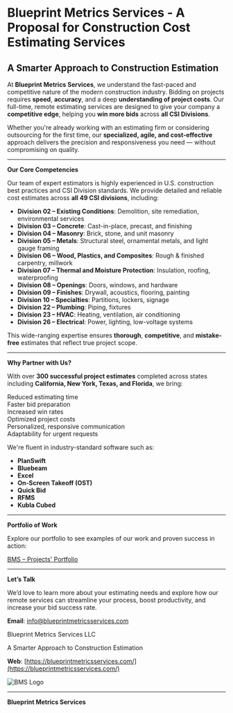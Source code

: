 # Blueprint Metrics Services - A Proposal for Construction Cost Estimating Services

## A Smarter Approach to Construction Estimation

At **Blueprint Metrics Services**, we understand the fast-paced and competitive nature of the modern construction industry. Bidding on projects requires **speed**, **accuracy**, and a deep **understanding of project costs**. Our full-time, remote estimating services are designed to give your company a **competitive edge**, helping you **win more bids** across **all CSI Divisions**.

Whether you're already working with an estimating firm or considering outsourcing for the first time, our **specialized, agile, and cost-effective** approach delivers the precision and responsiveness you need — without compromising on quality.

---

**Our Core Competencies**

Our team of expert estimators is highly experienced in U.S. construction best practices and CSI Division standards. We provide detailed and reliable cost estimates across **all 49 CSI divisions**, including:

- **Division 02 – Existing Conditions**: Demolition, site remediation, environmental services  
- **Division 03 – Concrete**: Cast-in-place, precast, and finishing  
- **Division 04 – Masonry**: Brick, stone, and unit masonry  
- **Division 05 – Metals**: Structural steel, ornamental metals, and light gauge framing  
- **Division 06 – Wood, Plastics, and Composites**: Rough & finished carpentry, millwork  
- **Division 07 – Thermal and Moisture Protection**: Insulation, roofing, waterproofing  
- **Division 08 – Openings**: Doors, windows, and hardware  
- **Division 09 – Finishes**: Drywall, acoustics, flooring, painting  
- **Division 10 – Specialties**: Partitions, lockers, signage  
- **Division 22 – Plumbing**: Piping, fixtures  
- **Division 23 – HVAC**: Heating, ventilation, air conditioning  
- **Division 26 – Electrical**: Power, lighting, low-voltage systems  

This wide-ranging expertise ensures **thorough**, **competitive**, and **mistake-free** estimates that reflect true project scope.

---

**Why Partner with Us?**

With over **300 successful project estimates** completed across states including **California, New York, Texas, and Florida**, we bring:

Reduced estimating time  
Faster bid preparation  
Increased win rates  
Optimized project costs  
Personalized, responsive communication  
Adaptability for urgent requests  

We're fluent in industry-standard software such as:

- **PlanSwift**
- **Bluebeam**
- **Excel**
- **On-Screen Takeoff (OST)**
- **Quick Bid**
- **RFMS**
- **Kubla Cubed**

---

**Portfolio of Work**

Explore our portfolio to see examples of our work and proven success in action:

[BMS – Projects' Portfolio](https://drive.google.com/drive/folders/1r1RRuvbtYCvFzs-3pdqC2bhZ3mq-TnIL?usp=drive_link)

---

**Let’s Talk**

We’d love to learn more about your estimating needs and explore how our remote services can streamline your process, boost productivity, and increase your bid success rate.

**Email**: [info@blueprintmetricsservices.com](mailto:info@blueprintmetricsservices.com)

Blueprint Metrics Services LLC

A Smarter Approach to Construction Estimation

**Web**: [https://blueprintmetricsservices.com/](https://blueprintmetricsservices.com/)

![BMS Logo](https://github.com/user-attachments/assets/49a377e9-2c8f-46d5-818f-8393d6ee1a52)


---

**Blueprint Metrics Services**
